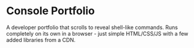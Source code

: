 # Console Portfolio
A developer portfolio that scrolls to reveal shell-like commands. Runs completely on its own in a browser - just simple HTML/CSS/JS with a few added libraries from a CDN.